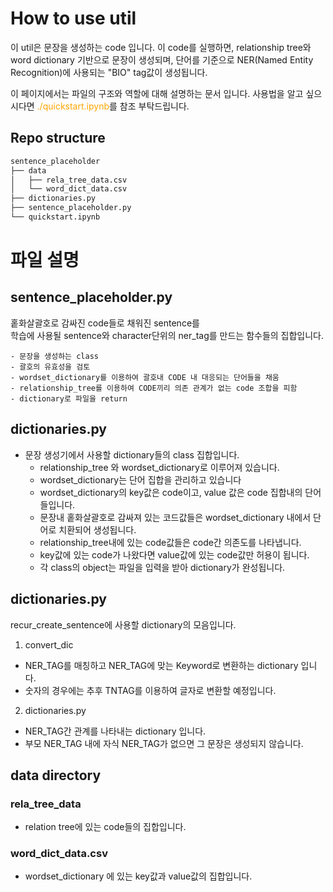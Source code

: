 # How to use util
이 util은 문장을 생성하는 code 입니다.
이 code를 실행하면, relationship tree와 word dictionary 기반으로 문장이 생성되며, 단어를 기준으로 NER(Named Entity Recognition)에 사용되는 "BIO" tag값이 생성됩니다.


이 페이지에서는 파일의 구조와 역할에 대해 설명하는 문서 입니다.
사용법을 알고 싶으시다면 <span style="color:orange">  ./quickstart.ipynb</span>를 참조 부탁드립니다.


## Repo structure

```bash
sentence_placeholder
├── data
│   ├── rela_tree_data.csv
│   └── word_dict_data.csv
├── dictionaries.py
├── sentence_placeholder.py
└── quickstart.ipynb
```


# 파일 설명
  

## sentence_placeholder.py
홑화살괄호로 감싸진 code들로 채워진 sentence를  
학습에 사용될 sentence와 character단위의 ner_tag를 만드는 함수들의 집합입니다.
 
    - 문장을 생성하는 class
    - 괄호의 유효성을 검토
    - wordset_dictionary를 이용하여 괄호내 CODE 내 대응되는 단어들을 채움
    - relationship_tree를 이용하여 CODE끼리 의존 관계가 없는 code 조합을 피함
    - dictionary로 파일을 return
  
## dictionaries.py 
- 문장 생성기에서 사용할 dictionary들의 class 집합입니다.
    - relationship_tree 와 wordset_dictionary로 이루어져 있습니다.
    - wordset_dictionary는 단어 집합을 관리하고 있습니다
    - wordset_dictionary의 key값은 code이고, value 값은 code 집합내의 단어들입니다.
    - 문장내 홑화살괄호로 감싸져 있는 코드값들은 wordset_dictionary 내에서 단어로 치환되어 생성됩니다.
    - relationship_tree내에 있는 code값들은 code간 의존도를 나타냅니다.
    - key값에 있는 code가 나왔다면 value값에 있는 code값만 허용이 됩니다.
    - 각 class의 object는 파일을 입력을 받아 dictionary가 완성됩니다.

## dictionaries.py 
recur_create_sentence에 사용할 dictionary의 모음입니다.

1. convert_dic
- NER_TAG를 매칭하고 NER_TAG에 맞는 Keyword로 변환하는 dictionary 입니다.
- 숫자의 경우에는 추후 TNTAG를 이용하여 글자로 변환할 예정입니다.
2. dictionaries.py
- NER_TAG간 관계를 나타내는 dictionary 입니다.
- 부모 NER_TAG 내에 자식 NER_TAG가 없으면 그 문장은 생성되지 않습니다.


## data directory

### rela_tree_data
- relation tree에 있는 code들의 집합입니다.

### word_dict_data.csv
- wordset_dictionary 에 있는 key값과 value값의 집합입니다.







